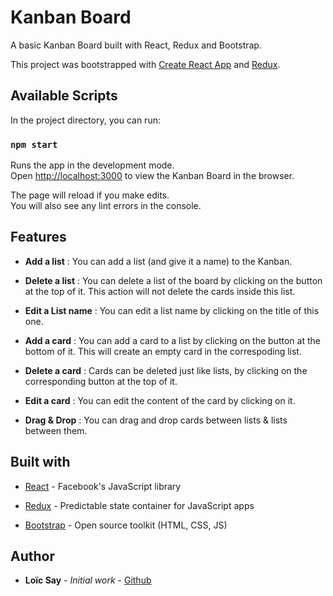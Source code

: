 # Kanban Board

A basic Kanban Board built with React, Redux and Bootstrap.

This project was bootstrapped with [Create React App](https://github.com/facebook/create-react-app) and [Redux](https://github.com/reduxjs/redux).

## Available Scripts

In the project directory, you can run:

### `npm start`

Runs the app in the development mode.<br>
Open [http://localhost:3000](http://localhost:3000) to view the Kanban Board in the browser.

The page will reload if you make edits.<br>
You will also see any lint errors in the console.

## Features 

* **Add a list** : You can add a list (and give it a name) to the Kanban.

* **Delete a list** : You can delete a list of the board by clicking on the button at the top of it. This action will not delete the cards inside this list.

* **Edit a List name** : You can edit a list name by clicking on the title of this one.

* **Add a card** : You can add a card to a list by clicking on the button at the bottom of it. This will create an empty card in the correspoding list.

* **Delete a card** : Cards can be deleted just like lists, by clicking on the corresponding button at the top of it.

* **Edit a card** : You can edit the content of the card by clicking on it.

* **Drag & Drop** : You can drag and drop cards between lists & lists between them.

### 

## Built with

* [React](https://github.com/facebook/react) - Facebook's JavaScript library

* [Redux](https://github.com/reduxjs/redux) - Predictable state container for JavaScript apps

* [Bootstrap](https://getbootstrap.com/) - Open source toolkit (HTML, CSS, JS)

## Author

* **Loïc Say** - *Initial work* - [Github](https://github.com/loicsay)
